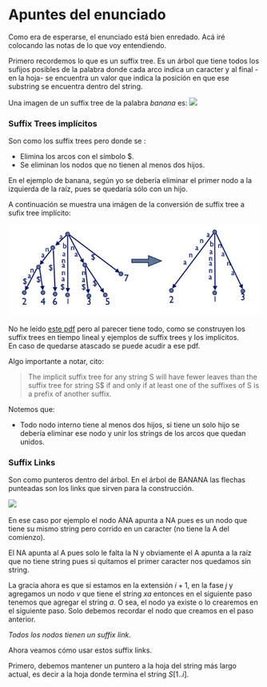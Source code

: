 # Apuntes del enunciado

Como era de esperarse, el enunciado está bien enredado. Acá iré colocando las notas de lo que voy entendiendo.  

Primero recordemos lo que es un suffix tree. Es un árbol que tiene todos los sufijos posibles de la palabra donde cada arco indica un caracter y al final -en la hoja- se encuentra un valor que indica la posición en que ese substring se encuentra dentro del string.  

Una imagen de un suffix tree de la palabra *banana* es:
![](https://upload.wikimedia.org/wikipedia/commons/thumb/d/d2/Suffix_tree_BANANA.svg/250px-Suffix_tree_BANANA.svg.png)

### Suffix Trees implícitos

Son como los suffix trees pero donde se :
* Elimina los arcos con el símbolo $.  
* Se eliminan los nodos que no tienen al menos dos hijos.

En el ejemplo de banana, según yo se debería eliminar el primer nodo a la izquierda de la raíz, pues se quedaría sólo con un hijo. 
 
A continuación se muestra una imágen de la conversión de suffix tree a sufix tree implícito:

![implicit suffix tree](images/implicit_sufix_tree.jpg)

No he leído [este pdf](http://web.stanford.edu/~mjkay/gusfield.pdf) pero al parecer tiene todo, como se construyen los suffix trees en tiempo lineal y ejemplos de suffix trees y los implícitos.  
En caso de quedarse atascado se puede acudir a ese pdf.  

Algo importante a notar, cito:
> The implicit suffix tree for any string S will have fewer leaves than the suffix tree for
string S$ if and only if at least one of the suffixes of S is a prefix of another suffix.  

Notemos que:
* Todo nodo interno tiene al menos dos hijos, si tiene un solo hijo se debería eliminar ese nodo y unir los strings de los arcos que quedan unidos.  

### Suffix Links

Son como punteros dentro del árbol. En el árbol de BANANA las flechas punteadas son los links que sirven para la construcción.  

![](https://upload.wikimedia.org/wikipedia/commons/thumb/d/d2/Suffix_tree_BANANA.svg/250px-Suffix_tree_BANANA.svg.png)

En ese caso por ejemplo el nodo ANA apunta a NA pues es un nodo que tiene su mismo string pero corrido en un caracter (no tiene la A del comienzo).  

El NA apunta al A pues solo le falta la N y obviamente el A apunta a la raíz que no tiene string pues si quitamos el primer caracter nos quedamos sin string.  

La gracia ahora es que si estamos en la extensión $i+1$, en la fase $j$ y agregamos un nodo $v$ que tiene el string $xa$ entonces en el siguiente paso tenemos que agregar el string $a$. O sea, el nodo ya existe o lo crearemos en el siguiente paso. Solo debemos recordar el nodo que creamos en el paso anterior.  

*Todos los nodos tienen un suffix link*.  

Ahora veamos cómo usar estos suffix links.  

Primero, debemos mantener un puntero a la hoja del string más largo actual, es decir a la hoja donde termina el string $S[1..i]$.  
